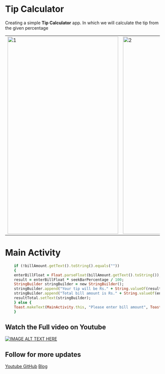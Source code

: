 
# Tip Calculator


Creating  a simple **Tip Calculator** app. In which we will calculate the tip from the given percentage 


<table>
  <tr>
    <td> <img src="https://cluelesstech.github.io/Tip-Calculator/Tip%20Calculator%201.png"  alt="1" width = 360px height = 640px ></td>
    <td><img src="https://cluelesstech.github.io/Tip-Calculator/Tip%20Calculator%202.png" alt="2" width = 360px height = 640px></td>
    <td><img src="https://cluelesstech.github.io/Tip-Calculator/Tip%20Calculator%203.png" alt="2" width = 360px height = 640px></td>
   </tr> 
 
</table>




# Main Activity
```ruby
    if (!billAmount.getText().toString().equals("")) 
    {
	enterBillFloat = Float.parseFloat(billAmount.getText().toString());
	result = enterBillFloat * seekBarPercentage / 100;
	StringBuilder stringBuilder = new StringBuilder();
	stringBuilder.append("Your tip will be Rs." + String.valueOf(result) + "\n");
	stringBuilder.append("Total bill amount is Rs." + String.valueOf(enterBillFloat + result));
	resultTotal.setText(stringBuilder);
    } else {
	Toast.makeText(MainActivity.this, "Please enter bill amount", Toast.LENGTH_LONG).show();
    }

```
##  Watch the Full video on Youtube 
[![IMAGE ALT TEXT HERE](https://img.youtube.com/vi/cIFjyJIzqy4/0.jpg)](https://www.youtube.com/embed/cIFjyJIzqy4)



## Follow for more updates
[Youtube ](https://www.youtube.com/c/CluelessTech05)
[GitHub](https://github.com/CluelessTech)
[Blog](https://cluelesstech05.blogspot.com/2020/09/creating-tip-calculator-app-in-android.html)


